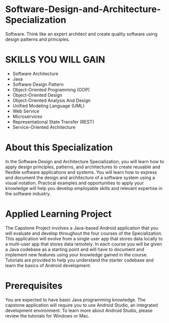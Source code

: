 # Software-Design-and-Architecture-Specialization
Software. Think like an expert architect and create quality software using design patterns and principles.


# SKILLS YOU WILL GAIN
* Software Architecture
* Java
* Software Design Pattern
* Object-Oriented Programming (OOP)
* Object-Oriented Design
* Object-Oriented Analysis And Design
* Unified Modeling Language (UML)
* Web Service
* Microservices
* Representational State Transfer (REST)
* Service-Oriented Architecture

# About this Specialization
In the Software Design and Architecture Specialization, you will learn how to apply design principles, patterns, and architectures to create reusable and flexible software applications and systems. You will learn how to express and document the design and architecture of a software system using a visual notation. Practical examples and opportunities to apply your knowledge will help you develop employable skills and relevant expertise in the software industry.

# Applied Learning Project
The Capstone Project involves a Java-based Android application that you will evaluate and develop throughout the four courses of the Specialization. This application will evolve from a single user app that stores data locally to a multi-user app that stores data remotely. In each course you will be given a Java codebase as a starting point and will have to document and implement new features using your knowledge gained in the course. Tutorials are provided to help you understand the starter codebase and learn the basics of Android development.

# Prerequisites
You are expected to have basic Java programming knowledge. The capstone application will require you to use Android Studio, an integrated development environment. To learn more about Android Studio, please review the tutorials for Windows or Mac.
